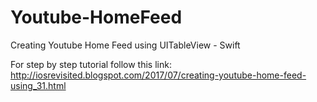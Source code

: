 # Youtube-HomeFeed
Creating Youtube Home Feed using UITableView - Swift

For step by step tutorial follow this link: http://iosrevisited.blogspot.com/2017/07/creating-youtube-home-feed-using_31.html

